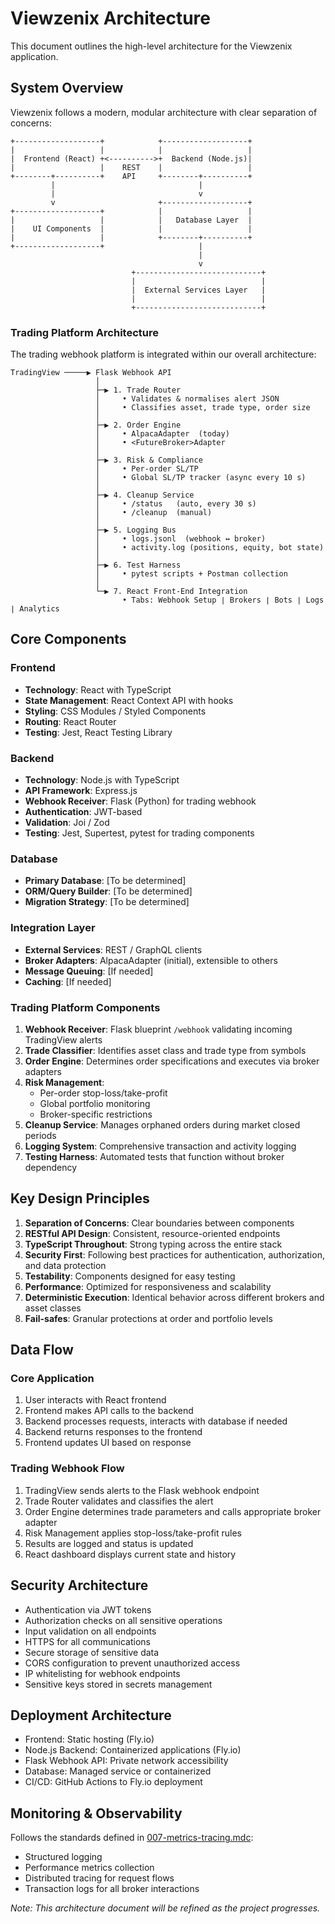# Viewzenix Architecture

This document outlines the high-level architecture for the Viewzenix application.

## System Overview

Viewzenix follows a modern, modular architecture with clear separation of concerns:

```
+-------------------+            +-------------------+
|                   |            |                   |
|  Frontend (React) +<---------->+  Backend (Node.js)|
|                   |    REST    |                   |
+--------+----------+    API     +--------+----------+
         |                                |
         |                                v
         v                       +-------------------+
+-------------------+            |                   |
|                   |            |   Database Layer  |
|    UI Components  |            |                   |
|                   |            +--------+----------+
+-------------------+                     |
                                          |
                                          v
                           +----------------------------+
                           |                            |
                           |  External Services Layer   |
                           |                            |
                           +----------------------------+
```

### Trading Platform Architecture

The trading webhook platform is integrated within our overall architecture:

```
TradingView ─────▶ Flask Webhook API
                   │
                   ├─▶ 1. Trade Router
                   │     • Validates & normalises alert JSON
                   │     • Classifies asset, trade type, order size
                   │
                   ├─▶ 2. Order Engine
                   │     • AlpacaAdapter  (today)
                   │     • <FutureBroker>Adapter
                   │
                   ├─▶ 3. Risk & Compliance
                   │     • Per‑order SL/TP
                   │     • Global SL/TP tracker (async every 10 s)
                   │
                   ├─▶ 4. Cleanup Service
                   │     • /status   (auto, every 30 s)
                   │     • /cleanup  (manual)
                   │
                   ├─▶ 5. Logging Bus
                   │     • logs.jsonl  (webhook ↔ broker)
                   │     • activity.log (positions, equity, bot state)
                   │
                   ├─▶ 6. Test Harness
                   │     • pytest scripts + Postman collection
                   │
                   └─▶ 7. React Front‑End Integration
                         • Tabs: Webhook Setup ∣ Brokers ∣ Bots ∣ Logs ∣ Analytics
```

## Core Components

### Frontend

- **Technology**: React with TypeScript
- **State Management**: React Context API with hooks
- **Styling**: CSS Modules / Styled Components
- **Routing**: React Router
- **Testing**: Jest, React Testing Library

### Backend

- **Technology**: Node.js with TypeScript
- **API Framework**: Express.js
- **Webhook Receiver**: Flask (Python) for trading webhook
- **Authentication**: JWT-based
- **Validation**: Joi / Zod
- **Testing**: Jest, Supertest, pytest for trading components

### Database

- **Primary Database**: [To be determined]
- **ORM/Query Builder**: [To be determined]
- **Migration Strategy**: [To be determined]

### Integration Layer

- **External Services**: REST / GraphQL clients
- **Broker Adapters**: AlpacaAdapter (initial), extensible to others
- **Message Queuing**: [If needed]
- **Caching**: [If needed]

### Trading Platform Components

1. **Webhook Receiver**: Flask blueprint `/webhook` validating incoming TradingView alerts
2. **Trade Classifier**: Identifies asset class and trade type from symbols
3. **Order Engine**: Determines order specifications and executes via broker adapters
4. **Risk Management**:
   - Per-order stop-loss/take-profit
   - Global portfolio monitoring
   - Broker-specific restrictions
5. **Cleanup Service**: Manages orphaned orders during market closed periods
6. **Logging System**: Comprehensive transaction and activity logging
7. **Testing Harness**: Automated tests that function without broker dependency

## Key Design Principles

1. **Separation of Concerns**: Clear boundaries between components
2. **RESTful API Design**: Consistent, resource-oriented endpoints
3. **TypeScript Throughout**: Strong typing across the entire stack
4. **Security First**: Following best practices for authentication, authorization, and data protection
5. **Testability**: Components designed for easy testing
6. **Performance**: Optimized for responsiveness and scalability
7. **Deterministic Execution**: Identical behavior across different brokers and asset classes
8. **Fail-safes**: Granular protections at order and portfolio levels

## Data Flow

### Core Application
1. User interacts with React frontend
2. Frontend makes API calls to the backend
3. Backend processes requests, interacts with database if needed
4. Backend returns responses to the frontend
5. Frontend updates UI based on response

### Trading Webhook Flow
1. TradingView sends alerts to the Flask webhook endpoint
2. Trade Router validates and classifies the alert
3. Order Engine determines trade parameters and calls appropriate broker adapter
4. Risk Management applies stop-loss/take-profit rules
5. Results are logged and status is updated
6. React dashboard displays current state and history

## Security Architecture

- Authentication via JWT tokens
- Authorization checks on all sensitive operations
- Input validation on all endpoints
- HTTPS for all communications
- Secure storage of sensitive data
- CORS configuration to prevent unauthorized access
- IP whitelisting for webhook endpoints
- Sensitive keys stored in secrets management

## Deployment Architecture

- Frontend: Static hosting (Fly.io)
- Node.js Backend: Containerized applications (Fly.io)
- Flask Webhook API: Private network accessibility
- Database: Managed service or containerized
- CI/CD: GitHub Actions to Fly.io deployment

## Monitoring & Observability

Follows the standards defined in [007-metrics-tracing.mdc](mdc:.cursor/rules/core_rules/007-metrics-tracing.mdc):

- Structured logging
- Performance metrics collection
- Distributed tracing for request flows
- Transaction logs for all broker interactions

*Note: This architecture document will be refined as the project progresses.* 